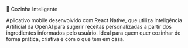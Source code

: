🍳 Cozinha Inteligente

Aplicativo mobile desenvolvido com React Native, que utiliza Inteligência Artificial da OpenAI para sugerir receitas personalizadas a partir dos ingredientes informados pelo usuário. Ideal para quem quer cozinhar de forma prática, criativa e com o que tem em casa.
